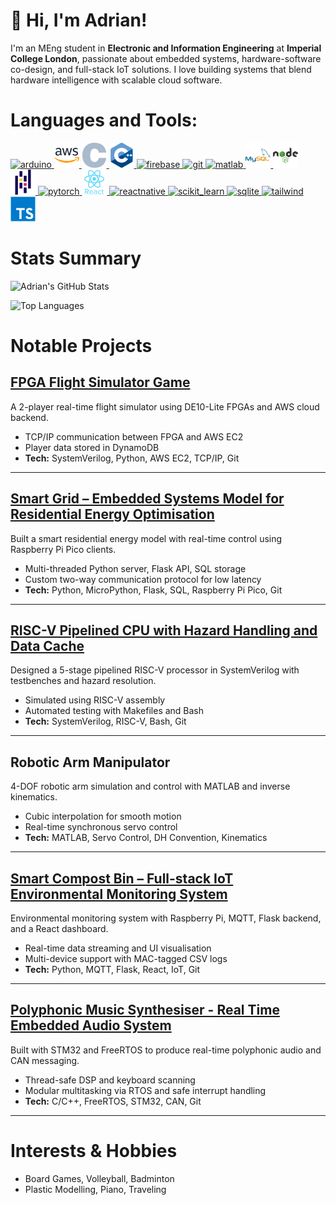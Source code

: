 # 👋 Hi, I'm Adrian!

I'm an MEng student in **Electronic and Information Engineering** at **Imperial College London**, passionate about embedded systems, hardware-software co-design, and full-stack IoT solutions. I love building systems that blend hardware intelligence with scalable cloud software.

# Languages and Tools:
<p align="left"> <a href="https://www.arduino.cc/" target="_blank" rel="noreferrer"> <img src="https://cdn.worldvectorlogo.com/logos/arduino-1.svg" alt="arduino" width="40" height="40"/> </a> <a href="https://aws.amazon.com" target="_blank" rel="noreferrer"> <img src="https://raw.githubusercontent.com/devicons/devicon/master/icons/amazonwebservices/amazonwebservices-original-wordmark.svg" alt="aws" width="40" height="40"/> </a> <a href="https://www.cprogramming.com/" target="_blank" rel="noreferrer"> <img src="https://raw.githubusercontent.com/devicons/devicon/master/icons/c/c-original.svg" alt="c" width="40" height="40"/> </a> <a href="https://www.w3schools.com/cpp/" target="_blank" rel="noreferrer"> <img src="https://raw.githubusercontent.com/devicons/devicon/master/icons/cplusplus/cplusplus-original.svg" alt="cplusplus" width="40" height="40"/> </a> <a href="https://firebase.google.com/" target="_blank" rel="noreferrer"> <img src="https://www.vectorlogo.zone/logos/firebase/firebase-icon.svg" alt="firebase" width="40" height="40"/> </a> <a href="https://git-scm.com/" target="_blank" rel="noreferrer"> <img src="https://www.vectorlogo.zone/logos/git-scm/git-scm-icon.svg" alt="git" width="40" height="40"/> </a> <a href="https://www.mathworks.com/" target="_blank" rel="noreferrer"> <img src="https://upload.wikimedia.org/wikipedia/commons/2/21/Matlab_Logo.png" alt="matlab" width="40" height="40"/> </a> <a href="https://www.mysql.com/" target="_blank" rel="noreferrer"> <img src="https://raw.githubusercontent.com/devicons/devicon/master/icons/mysql/mysql-original-wordmark.svg" alt="mysql" width="40" height="40"/> </a> <a href="https://nodejs.org" target="_blank" rel="noreferrer"> <img src="https://raw.githubusercontent.com/devicons/devicon/master/icons/nodejs/nodejs-original-wordmark.svg" alt="nodejs" width="40" height="40"/> </a> <a href="https://pandas.pydata.org/" target="_blank" rel="noreferrer"> <img src="https://raw.githubusercontent.com/devicons/devicon/2ae2a900d2f041da66e950e4d48052658d850630/icons/pandas/pandas-original.svg" alt="pandas" width="40" height="40"/> </a> <a href="https://pytorch.org/" target="_blank" rel="noreferrer"> <img src="https://www.vectorlogo.zone/logos/pytorch/pytorch-icon.svg" alt="pytorch" width="40" height="40"/> </a> <a href="https://reactjs.org/" target="_blank" rel="noreferrer"> <img src="https://raw.githubusercontent.com/devicons/devicon/master/icons/react/react-original-wordmark.svg" alt="react" width="40" height="40"/> </a> <a href="https://reactnative.dev/" target="_blank" rel="noreferrer"> <img src="https://reactnative.dev/img/header_logo.svg" alt="reactnative" width="40" height="40"/> </a> <a href="https://scikit-learn.org/" target="_blank" rel="noreferrer"> <img src="https://upload.wikimedia.org/wikipedia/commons/0/05/Scikit_learn_logo_small.svg" alt="scikit_learn" width="40" height="40"/> </a> <a href="https://www.sqlite.org/" target="_blank" rel="noreferrer"> <img src="https://www.vectorlogo.zone/logos/sqlite/sqlite-icon.svg" alt="sqlite" width="40" height="40"/> </a> <a href="https://tailwindcss.com/" target="_blank" rel="noreferrer"> <img src="https://www.vectorlogo.zone/logos/tailwindcss/tailwindcss-icon.svg" alt="tailwind" width="40" height="40"/> </a> <a href="https://www.typescriptlang.org/" target="_blank" rel="noreferrer"> <img src="https://raw.githubusercontent.com/devicons/devicon/master/icons/typescript/typescript-original.svg" alt="typescript" width="40" height="40"/> </a> </p>

# Stats Summary

![Adrian's GitHub Stats](https://github-readme-stats.vercel.app/api?username=adrianyk&show_icons=true&locale=en&hide_rank=true)

![Top Languages](https://github-readme-stats.vercel.app/api/top-langs?username=adrianyk&show_icons=true&locale=en&layout=compact)

# Notable Projects

## [FPGA Flight Simulator Game](https://github.com/lolzio5/theflyingproject)
A 2-player real-time flight simulator using DE10-Lite FPGAs and AWS cloud backend.  
- TCP/IP communication between FPGA and AWS EC2  
- Player data stored in DynamoDB  
- **Tech:** SystemVerilog, Python, AWS EC2, TCP/IP, Git

---

## [Smart Grid – Embedded Systems Model for Residential Energy Optimisation](https://github.com/keeganleeenxu/PowerPuffGirls)
Built a smart residential energy model with real-time control using Raspberry Pi Pico clients.  
- Multi-threaded Python server, Flask API, SQL storage  
- Custom two-way communication protocol for low latency  
- **Tech:** Python, MicroPython, Flask, SQL, Raspberry Pi Pico, Git

---

## [RISC-V Pipelined CPU with Hazard Handling and Data Cache](https://github.com/Bennybenassius/RV32I-Team15)
Designed a 5-stage pipelined RISC-V processor in SystemVerilog with testbenches and hazard resolution.  
- Simulated using RISC-V assembly  
- Automated testing with Makefiles and Bash  
- **Tech:** SystemVerilog, RISC-V, Bash, Git

---

## Robotic Arm Manipulator
4-DOF robotic arm simulation and control with MATLAB and inverse kinematics.  
- Cubic interpolation for smooth motion  
- Real-time synchronous servo control  
- **Tech:** MATLAB, Servo Control, DH Convention, Kinematics

---

## [Smart Compost Bin – Full-stack IoT Environmental Monitoring System](https://github.com/adrianyk/Smart_Compost_Bin)
Environmental monitoring system with Raspberry Pi, MQTT, Flask backend, and a React dashboard.  
- Real-time data streaming and UI visualisation  
- Multi-device support with MAC-tagged CSV logs  
- **Tech:** Python, MQTT, Flask, React, IoT, Git

---

## [Polyphonic Music Synthesiser - Real Time Embedded Audio System](https://github.com/adrianyk/ES_CW2_Music_Synthesiser)
Built with STM32 and FreeRTOS to produce real-time polyphonic audio and CAN messaging.  
- Thread-safe DSP and keyboard scanning  
- Modular multitasking via RTOS and safe interrupt handling  
- **Tech:** C/C++, FreeRTOS, STM32, CAN, Git

---

# Interests & Hobbies

- Board Games, Volleyball, Badminton
- Plastic Modelling, Piano, Traveling
